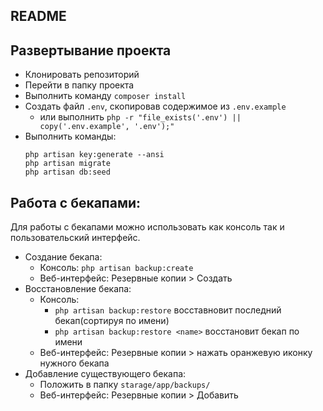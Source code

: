 ## README

Развертывание проекта
-

- Клонировать репозиторий
- Перейти в папку проекта
- Выполнить команду `composer install`
- Создать файл `.env`, скопировав содержимое из `.env.example`
  - или выполнить `php -r "file_exists('.env') || copy('.env.example', '.env');"`
- Выполнить команды:
    ```
    php artisan key:generate --ansi
    php artisan migrate
    php artisan db:seed
    ```
    
Работа с бекапами:
-

Для работы с бекапами можно использовать как консоль так и пользовательский интерфейс.

- Создание бекапа:
    - Консоль: `php artisan backup:create`
    - Веб-интерфейс: Резервные копии > Создать
- Восстановление бекапа:
    - Консоль:
        - `php artisan backup:restore` восставновит последний бекап(сортируя по имени)
        - `php artisan backup:restore <name>` восстановит бекап по имени
    - Веб-интерфейс: Резервные копии > нажать оранжевую иконку нужного бекапа
- Добавление существующего бекапа:
    - Положить в папку `starage/app/backups/`
    - Веб-интерфейс: Резервные копии > Добавить
